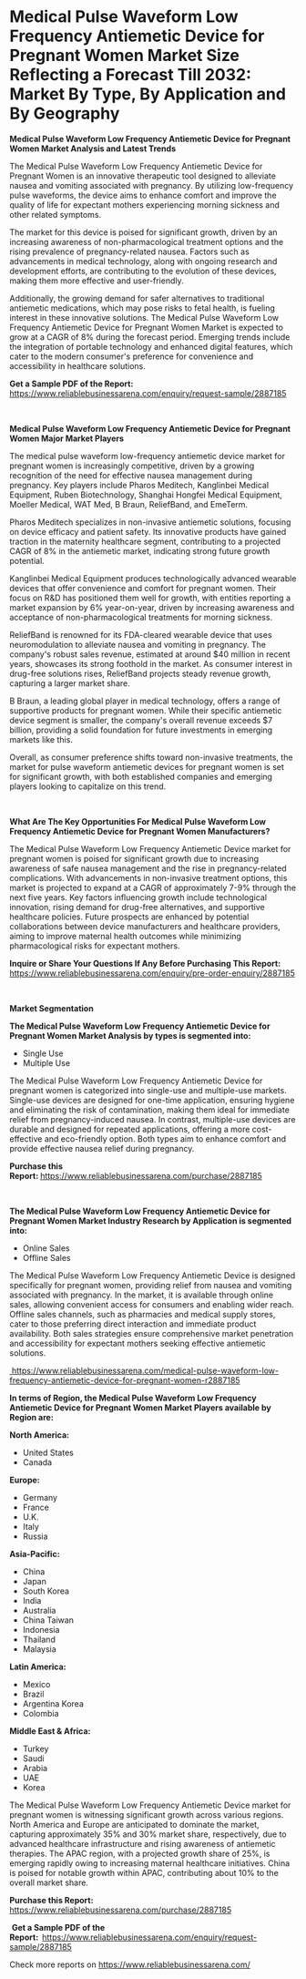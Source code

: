 <p><h1>Medical Pulse Waveform Low Frequency Antiemetic Device for Pregnant Women Market Size Reflecting a Forecast Till 2032: Market By Type, By Application and By Geography</h1></p><p><strong>Medical Pulse Waveform Low Frequency Antiemetic Device for Pregnant Women Market Analysis and Latest Trends</strong></p>
<p><p>The Medical Pulse Waveform Low Frequency Antiemetic Device for Pregnant Women is an innovative therapeutic tool designed to alleviate nausea and vomiting associated with pregnancy. By utilizing low-frequency pulse waveforms, the device aims to enhance comfort and improve the quality of life for expectant mothers experiencing morning sickness and other related symptoms.</p><p>The market for this device is poised for significant growth, driven by an increasing awareness of non-pharmacological treatment options and the rising prevalence of pregnancy-related nausea. Factors such as advancements in medical technology, along with ongoing research and development efforts, are contributing to the evolution of these devices, making them more effective and user-friendly.</p><p>Additionally, the growing demand for safer alternatives to traditional antiemetic medications, which may pose risks to fetal health, is fueling interest in these innovative solutions. The Medical Pulse Waveform Low Frequency Antiemetic Device for Pregnant Women Market is expected to grow at a CAGR of 8% during the forecast period. Emerging trends include the integration of portable technology and enhanced digital features, which cater to the modern consumer's preference for convenience and accessibility in healthcare solutions.</p></p>
<p><strong>Get a Sample PDF of the Report:&nbsp;</strong> <a href="https://www.reliablebusinessarena.com/enquiry/request-sample/2887185?utm_campaign=2529&utm_medium=2&utm_source=Github&utm_content=ia&utm_term=14032025&utm_id=medical-pulse-waveform-low-frequency-antiemetic-device-for-pregnant-women">https://www.reliablebusinessarena.com/enquiry/request-sample/2887185</a></p>
<p>&nbsp;</p>
<p><strong>Medical Pulse Waveform Low Frequency Antiemetic Device for Pregnant Women Major Market Players</strong></p>
<p><p>The medical pulse waveform low-frequency antiemetic device market for pregnant women is increasingly competitive, driven by a growing recognition of the need for effective nausea management during pregnancy. Key players include Pharos Meditech, Kanglinbei Medical Equipment, Ruben Biotechnology, Shanghai Hongfei Medical Equipment, Moeller Medical, WAT Med, B Braun, ReliefBand, and EmeTerm.</p><p>Pharos Meditech specializes in non-invasive antiemetic solutions, focusing on device efficacy and patient safety. Its innovative products have gained traction in the maternity healthcare segment, contributing to a projected CAGR of 8% in the antiemetic market, indicating strong future growth potential.</p><p>Kanglinbei Medical Equipment produces technologically advanced wearable devices that offer convenience and comfort for pregnant women. Their focus on R&D has positioned them well for growth, with entities reporting a market expansion by 6% year-on-year, driven by increasing awareness and acceptance of non-pharmacological treatments for morning sickness.</p><p>ReliefBand is renowned for its FDA-cleared wearable device that uses neuromodulation to alleviate nausea and vomiting in pregnancy. The company's robust sales revenue, estimated at around $40 million in recent years, showcases its strong foothold in the market. As consumer interest in drug-free solutions rises, ReliefBand projects steady revenue growth, capturing a larger market share.</p><p>B Braun, a leading global player in medical technology, offers a range of supportive products for pregnant women. While their specific antiemetic device segment is smaller, the company's overall revenue exceeds $7 billion, providing a solid foundation for future investments in emerging markets like this.</p><p>Overall, as consumer preference shifts toward non-invasive treatments, the market for pulse waveform antiemetic devices for pregnant women is set for significant growth, with both established companies and emerging players looking to capitalize on this trend.</p></p>
<p>&nbsp;</p>
<p><strong>What Are The Key Opportunities For Medical Pulse Waveform Low Frequency Antiemetic Device for Pregnant Women Manufacturers?</strong></p>
<p><p>The Medical Pulse Waveform Low Frequency Antiemetic Device market for pregnant women is poised for significant growth due to increasing awareness of safe nausea management and the rise in pregnancy-related complications. With advancements in non-invasive treatment options, this market is projected to expand at a CAGR of approximately 7-9% through the next five years. Key factors influencing growth include technological innovation, rising demand for drug-free alternatives, and supportive healthcare policies. Future prospects are enhanced by potential collaborations between device manufacturers and healthcare providers, aiming to improve maternal health outcomes while minimizing pharmacological risks for expectant mothers.</p></p>
<p><strong>Inquire or Share Your Questions If Any Before Purchasing This Report:</strong> <a href="https://www.reliablebusinessarena.com/enquiry/pre-order-enquiry/2887185?utm_campaign=2529&utm_medium=2&utm_source=Github&utm_content=ia&utm_term=14032025&utm_id=medical-pulse-waveform-low-frequency-antiemetic-device-for-pregnant-women">https://www.reliablebusinessarena.com/enquiry/pre-order-enquiry/2887185</a></p>
<p>&nbsp;</p>
<p><strong>Market Segmentation</strong></p>
<p><strong>The Medical Pulse Waveform Low Frequency Antiemetic Device for Pregnant Women Market Analysis by types is segmented into:</strong></p>
<p><ul><li>Single Use</li><li>Multiple Use</li></ul></p>
<p><p>The Medical Pulse Waveform Low Frequency Antiemetic Device for pregnant women is categorized into single-use and multiple-use markets. Single-use devices are designed for one-time application, ensuring hygiene and eliminating the risk of contamination, making them ideal for immediate relief from pregnancy-induced nausea. In contrast, multiple-use devices are durable and designed for repeated applications, offering a more cost-effective and eco-friendly option. Both types aim to enhance comfort and provide effective nausea relief during pregnancy.</p></p>
<p><strong>Purchase this Report:&nbsp;</strong><a href="https://www.reliablebusinessarena.com/purchase/2887185?utm_campaign=2529&utm_medium=2&utm_source=Github&utm_content=ia&utm_term=14032025&utm_id=medical-pulse-waveform-low-frequency-antiemetic-device-for-pregnant-women">https://www.reliablebusinessarena.com/purchase/2887185</a></p>
<p>&nbsp;</p>
<p><strong>The Medical Pulse Waveform Low Frequency Antiemetic Device for Pregnant Women Market Industry Research by Application is segmented into:</strong></p>
<p><ul><li>Online Sales</li><li>Offline Sales</li></ul></p>
<p><p>The Medical Pulse Waveform Low Frequency Antiemetic Device is designed specifically for pregnant women, providing relief from nausea and vomiting associated with pregnancy. In the market, it is available through online sales, allowing convenient access for consumers and enabling wider reach. Offline sales channels, such as pharmacies and medical supply stores, cater to those preferring direct interaction and immediate product availability. Both sales strategies ensure comprehensive market penetration and accessibility for expectant mothers seeking effective antiemetic solutions.</p></p>
<p><a href="https://www.reliablebusinessarena.com/medical-pulse-waveform-low-frequency-antiemetic-device-for-pregnant-women-r2887185?utm_campaign=2529&utm_medium=2&utm_source=Github&utm_content=ia&utm_term=14032025&utm_id=medical-pulse-waveform-low-frequency-antiemetic-device-for-pregnant-women">&nbsp;https://www.reliablebusinessarena.com/medical-pulse-waveform-low-frequency-antiemetic-device-for-pregnant-women-r2887185</a></p>
<p><strong>In terms of Region, the Medical Pulse Waveform Low Frequency Antiemetic Device for Pregnant Women Market Players available by Region are:</strong></p>
<p>
    <p> <strong> North America: </strong>
        <ul>
            <li>United States</li>
            <li>Canada</li>
        </ul>
        </p> 
    <p> <strong> Europe: </strong>
        <ul>
            <li>Germany</li>
            <li>France</li>
            <li>U.K.</li>
            <li>Italy</li>
            <li>Russia</li>
        </ul>
        </p> 
    <p> <strong> Asia-Pacific: </strong>
        <ul>
            <li>China</li>
            <li>Japan</li>
            <li>South Korea</li>
            <li>India</li>
            <li>Australia</li>
            <li>China Taiwan</li>
            <li>Indonesia</li>
            <li>Thailand</li>
            <li>Malaysia</li>
        </ul>
        </p> 
    <p> <strong> Latin America: </strong>
        <ul>
            <li>Mexico</li>
            <li>Brazil</li>
            <li>Argentina Korea</li>
            <li>Colombia</li>
        </ul>
        </p> 
    <p> <strong> Middle East & Africa: </strong>
        <ul>
            <li>Turkey</li>
            <li>Saudi</li>
            <li>Arabia</li>
            <li>UAE</li>
            <li>Korea</li>
        </ul>
    </p>
    </p>
<p><p>The Medical Pulse Waveform Low Frequency Antiemetic Device market for pregnant women is witnessing significant growth across various regions. North America and Europe are anticipated to dominate the market, capturing approximately 35% and 30% market share, respectively, due to advanced healthcare infrastructure and rising awareness of antiemetic therapies. The APAC region, with a projected growth share of 25%, is emerging rapidly owing to increasing maternal healthcare initiatives. China is poised for notable growth within APAC, contributing about 10% to the overall market share.</p></p>
<p><strong>Purchase this Report: </strong><a href="https://www.reliablebusinessarena.com/purchase/2887185?utm_campaign=2529&utm_medium=2&utm_source=Github&utm_content=ia&utm_term=14032025&utm_id=medical-pulse-waveform-low-frequency-antiemetic-device-for-pregnant-women">https://www.reliablebusinessarena.com/purchase/2887185</a></p>
<p>&nbsp;<strong>Get a Sample PDF of the Report:&nbsp;&nbsp;</strong><a href="https://www.reliablebusinessarena.com/enquiry/request-sample/2887185?utm_campaign=2529&utm_medium=2&utm_source=Github&utm_content=ia&utm_term=14032025&utm_id=medical-pulse-waveform-low-frequency-antiemetic-device-for-pregnant-women">https://www.reliablebusinessarena.com/enquiry/request-sample/2887185</a></p>
<p><strong></strong></p>
<p>Check more reports on <a href="https://www.reliablebusinessarena.com/?utm_campaign=2529&utm_medium=2&utm_source=Github&utm_content=ia&utm_term=14032025&utm_id=medical-pulse-waveform-low-frequency-antiemetic-device-for-pregnant-women">https://www.reliablebusinessarena.com/</a></p>